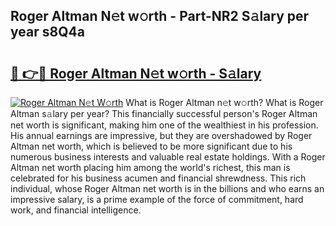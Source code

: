 ## Roger Altman N𝚎t w𝚘rth - Part-NR2 S𝚊lary per year s8Q4a

# <h2><a href="http://gc48inv.nevu.top/?p=Roger+Altman">🔗 👉🔴 Roger Altman N𝚎t w𝚘rth - S𝚊lary</a></h2>

[![Roger Altman N𝚎t W𝚘rth](https://i.imgur.com/Oavwk0R.jpeg)](http://gc48inv.nevu.top/?p=Roger+Altman)
What is Roger Altman n𝚎t w𝚘rth? What is Roger Altman s𝚊lary per year?
This financially successful person's Roger Altman net worth is significant, making him one of the wealthiest in his profession. His annual earnings are impressive, but they are overshadowed by Roger Altman net worth, which is believed to be more significant due to his numerous business interests and valuable real estate holdings. With a Roger Altman net worth placing him among the world's richest, this man is celebrated for his business acumen and financial shrewdness. This rich individual, whose Roger Altman net worth is in the billions and who earns an impressive salary, is a prime example of the force of commitment, hard work, and financial intelligence.
